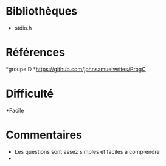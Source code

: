 # Bibliothèques
* stdio.h

# Références
*groupe D
*https://github.com/johnsamuelwrites/ProgC

# Difficulté
*Facile

# Commentaires
* Les questions sont assez simples et faciles à comprendre
* 

